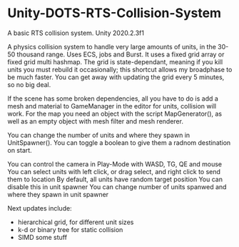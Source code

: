 # Unity-DOTS-RTS-Collision-System
A basic RTS collision system.
Unity 2020.2.3f1

A physics collision system to handle very large amounts of units, in the 30-50 thousand range.
Uses ECS, jobs and Burst.
It uses a fixed grid array or fixed grid multi hashmap.
The grid is state-dependant, meaning if you kill units you must rebuild it occasionally;
this shortcut allows my broadphase to be much faster.
You can get away with updating the grid every 5 minutes, so no big deal.

If the scene has some broken dependencies, all you have to do is add a mesh and material to GameManager in the editor 
for units, collision will work. For the map you need an object with the script MapGenerator(),
as well as an empty object with mesh filter and mesh renderer.

You can change the number of units and where they spawn in UnitSpawner(). You can toggle a boolean to
give them a radnom destination on start.

You can control the camera in Play-Mode with WASD, TG, QE and mouse
You can select units with left click, or drag select, and right click to send them to location
By default, all units have random target position
You can disable this in unit spawner
You can change number of units spanwed and where they spawn in unit spawner

Next updates include:
- hierarchical grid, for different unit sizes
- k-d or binary tree for static collision
- SIMD some stuff